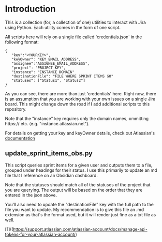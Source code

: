 # Introduction

This is a collection (for, a collection of one) utilities to interact with Jira using Python. Each utility comes in the form of one script.

All scripts here will rely on a single file called 'credentials.json' in the following format:

```
{
   "key":"<YOURKEY>",
   "keyOwner": "KEY_EMAIL_ADDRESS",
   "assignee":"ASSIGNEE_EMAIL_ADDRESS",
   "project": "PROJECT KEY",
   "instance": "INSTANCE DOMAIN"
   "destinationFile": "FILE WHERE SPRINT ITEMS GO"
   "statuses": ["Status1", "Status2"]
}
```
As you can see, there are more than just 'credentials' here. Right now, there is an assumption that you are working with your own issues on a single Jira board. This might change down the road if I add additional scripts to this repository.

Note that the "instance" key requires only the domain names, ommitting https:// etc. (e.g. "instance.atlassian.net").

For details on getting your key and keyOwner details, check out Atlassian's [documentation](1)

## update_sprint_items_obs.py

This script queries sprint items for a given user and outputs them to a file, grouped under headings for their status. I use this primarily to update an md file that I reference on an Obsidian dashboard. 

Note that the statuses should match all of the statuses of the project that you are querying. The output will be based on the order that they are entered in the json above.

You'll also need to update the "destinationFile" key with the full path to the file you want to update. My recommendation is to give this file an .md extension as that's the format used, but it will render just fine as a txt file as well. 

[1]((https://support.atlassian.com/atlassian-account/docs/manage-api-tokens-for-your-atlassian-account/)
